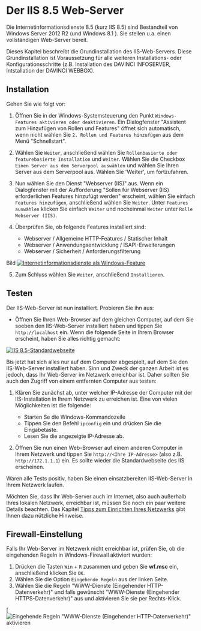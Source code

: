 # Der IIS 8.5 Web-Server

Die Internetinformationsdienste 8.5 (kurz IIS 8.5) sind Bestandteil von Windows Server 2012 R2 (und Windows 8.1 ). Sie stellen u.a. einen vollständigen Web-Server bereit.

Dieses Kapitel beschreibt die Grundinstallation des IIS-Web-Servers. Diese Grundinstallation ist Voraussetzung für alle weiteren Installations- oder Konfigurationsschritte (z.B. Installation des DAVINCI INFOSERVER, Intstallation der DAVINCI WEBBOX).

## Installation

Gehen Sie wie folgt vor:

1. Öffnen Sie in der Windows-Systemsteuerung den Punkt `Windows-Features aktivieren oder deaktivieren`. Ein Dialogfenster "Assistent zum Hinzufügen von Rollen und Features" öffnet sich automatisch, wenn nicht wählen Sie `2. Rollen und Features hinzufügen` aus dem Menü "Schnellstart".

2. Wählen Sie `Weiter`, anschließend wählen Sie `Rollenbasierte oder featurebasierte Installation` und `Weiter`. Wählen Sie die Checkbox `Einen Server aus dem Serverpool auswählen` und wählen Sie Ihren Server aus dem Serverpool aus. Wählen Sie 'Weiter', um fortzufahren.

3. Nun wählen Sie den Dienst "Webserver (IIS)" aus. Wenn ein Dialogfenster mit der Aufforderung "Sollen für Webserver (IIS) erforderlichen Features hinzufügt werden" erscheint, wählen Sie einfach `Features hinzufügen`, anschließend wählen Sie `Weiter`. Unter `Features auswählen` klicken Sie einfach `Weiter` und nocheinmal `Weiter` unter `Rolle Webserver (IIS)`.

4. Überprüfen Sie, ob folgende Features installiert sind:

   * Webserver / Allgemeine HTTP-Features / Statischer Inhalt
   * Webserver / Anwendungsentwicklung / ISAPI-Erweiterungen
   * Webserver / Sicherheit / Anforderungsfilterung  

Bild [![Internetinformationsdienste als Windows-Feature][1]][1] 

5. Zum Schluss wählen Sie `Weiter`, anschließend `Installieren`.

## Testen

Der IIS-Web-Server ist nun installiert. Probieren Sie ihn aus:

* Öffnen Sie Ihren Web-Browser auf dem gleichen Computer, auf dem Sie soeben den IIS-Web-Server installiert haben und tippen Sie `http://localhost` ein. Wenn die folgende Seite in Ihrem Browser erscheint, haben Sie alles richtig gemacht:

[![IIS 8.5-Standardwebseite][2]][2] 

Bis jetzt hat sich alles nur auf dem Computer abgespielt, auf dem Sie den IIS-Web-Server installiert haben. Sinn und Zweck der ganzen Arbeit ist es jedoch, dass Ihr Web-Server im Netzwerk erreichbar ist. Daher sollten Sie auch den Zugriff von einem entfernten Computer aus testen:

1. Klären Sie zunächst ab, unter welcher IP-Adresse der Computer mit der IIS-Installation in Ihrem  Netzwerk zu erreichen ist. Eine von vielen Möglichkeiten ist die folgende:

   * Starten Se die Windows-Kommandozeile
   * Tippen Sie den Befehl `ipconfig` ein und drücken Sie die Eingabetaste.
   * Lesen Sie die angezeigte IP-Adresse ab. 

2. Öffnen Sie nun einen Web-Browser auf einem anderen Computer in Ihrem Netzwerk und tippen Sie `http://<Ihre IP-Adresse>` (also z.B. `http://172.1.1.1`) ein. Es sollte wieder die Standardwebseite des IIS erscheinen.

Waren alle Tests positiv, haben Sie einen einsatzbereiten IIS-Web-Server in Ihrem Netzwerk laufen.

Möchten Sie, dass Ihr Web-Server auch im Internet, also auch außerhalb Ihres lokalen Netzwerk, erreichbar ist, müssen Sie noch ein paar weitere Details beachten. Das Kapitel [Tipps zum Einrichten Ihres Netzwerks](../network-configuration.md) gibt Ihnen dazu nützliche Hinweise.

## Firewall-Einstellung

Falls Ihr Web-Server im Netzwerk nicht erreichbar ist, prüfen Sie, ob die eingehenden Regeln in Windows-Firewall aktiviert wurden:

1. Drücken die Tasten `Win` + `R` zusammen und geben Sie **wf.msc** ein, anschließend klicken Sie `OK`.  
2. Wählen Sie die Option `Eingehende Regeln` aus der linken Seite.  
3. Wählen Sie die Regeln "WWW-Dienste (Eingehender HTTP-Datenverkehr)" und falls gewünscht "WWW-Dienste (Eingehender HTTPS-Datenverkehr)" aus und aktivieren Sie sie per Rechts-Klick.

[![[Eingehende Regeln  &quot;WWW-Dienste (Eingehender HTTP-Datenverkehr)&quot; aktivieren][3]][3] 

[1]:/assets/images/is/IIS8-Windows-Features.png
[2]:/assets/images/is/iis-8.5-test.png
[3]:/assets/images/is/Eingehende-Regeln-IIS.png
